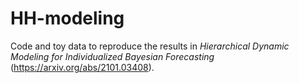 # HH-modeling


Code and toy data to reproduce the results in *Hierarchical Dynamic Modeling for Individualized Bayesian Forecasting* (https://arxiv.org/abs/2101.03408).
